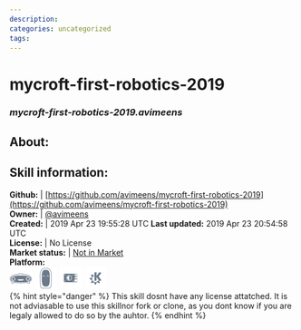 ```yaml
--- 
description: 
categories: uncategorized   
tags:   
---
```


# mycroft-first-robotics-2019  
### _mycroft-first-robotics-2019.avimeens_  
## About:  


## Skill information:  
**Github:** | [https://github.com/avimeens/mycroft-first-robotics-2019](https://github.com/avimeens/mycroft-first-robotics-2019)  
**Owner:** | [@avimeens](https://github.com/avimeens)  
**Created:** | 2019 Apr 23 19:55:28 UTC  **Last updated:** 2019 Apr 23 20:54:58 UTC  
**License:** | No License  
**Market status:** | [Not in Market](https://market.mycroft.ai/skill/)  
**Platform:**  
 ![](../.gitbook/assets/mark-1-icon.png)  ![](../.gitbook/assets/mark-2-icon.png)  ![](../.gitbook/assets/picroft-icon.png)  ![](../.gitbook/assets/kde.png)   
{% hint style="danger" %}
This skill dosnt have any license attatched. It is not adviasable to use this skillnor fork or clone, as you dont know if you are legaly allowed to do so by the auhtor.
{% endhint %}
